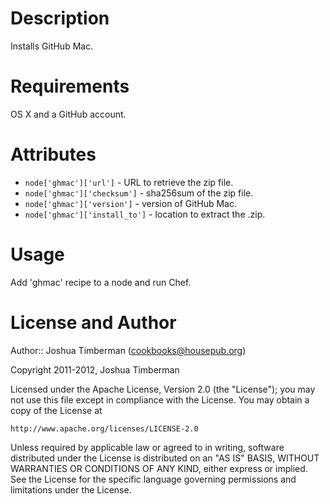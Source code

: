 Description
===========

Installs GitHub Mac.

Requirements
============

OS X and a GitHub account.

Attributes
==========

* `node['ghmac']['url']` - URL to retrieve the zip file.
* `node['ghmac']['checksum']` - sha256sum of the zip file.
* `node['ghmac']['version']` - version of GitHub Mac.
* `node['ghmac']['install_to']` - location to extract the .zip.

Usage
=====

Add 'ghmac' recipe to a node and run Chef.

License and Author
==================

Author:: Joshua Timberman (<cookbooks@housepub.org>)

Copyright 2011-2012, Joshua Timberman

Licensed under the Apache License, Version 2.0 (the "License");
you may not use this file except in compliance with the License.
You may obtain a copy of the License at

    http://www.apache.org/licenses/LICENSE-2.0

Unless required by applicable law or agreed to in writing, software
distributed under the License is distributed on an "AS IS" BASIS,
WITHOUT WARRANTIES OR CONDITIONS OF ANY KIND, either express or implied.
See the License for the specific language governing permissions and
limitations under the License.
